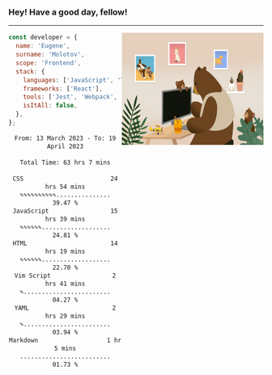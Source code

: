 ### Hey! Have a good day, fellow!
---
<img align='right' alt='GIF' vertical-align='center' src='./src/giphy.gif' width='280px' height='222px'/>

```javascript
const developer = {
  name: 'Eugene',
  surname: 'Molotov',
  scope: 'Frontend',
  stack: {
    languages: ['JavaScript', 'TypeScript'],
    frameworks: ['React'],
    tools: ['Jest', 'Webpack', 'Sass'],
    isItAll: false,
  },
};
```

<div align="center">
<!--START_SECTION:waka-->

```text
From: 13 March 2023 - To: 19 April 2023

Total Time: 63 hrs 7 mins

CSS                        24 hrs 54 mins  ✎✎✎✎✎✎✎✎✎✎...............   39.47 %
JavaScript                 15 hrs 39 mins  ✎✎✎✎✎✎...................   24.81 %
HTML                       14 hrs 19 mins  ✎✎✎✎✎✎...................   22.70 %
Vim Script                 2 hrs 41 mins   ✎........................   04.27 %
YAML                       2 hrs 29 mins   ✎........................   03.94 %
Markdown                   1 hr 5 mins     .........................   01.73 %
```

<!--END_SECTION:waka-->

